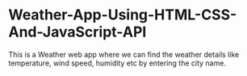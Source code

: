 # Weather-App-Using-HTML-CSS-And-JavaScript-API

This is a Weather web app where we can find the weather details like temperature, wind speed, humidity etc by entering the city name.

